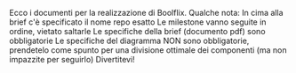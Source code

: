 Ecco i documenti per la realizzazione di Boolflix.
Qualche nota:
In cima alla brief c'è specificato il nome repo esatto
Le milestone vanno seguite in ordine, vietato saltarle
Le specifiche della brief (documento pdf) sono obbligatorie
Le specifiche del diagramma NON sono obbligatorie, prendetelo come spunto per una divisione ottimale dei componenti (ma non impazzite per seguirlo)
Divertitevi!